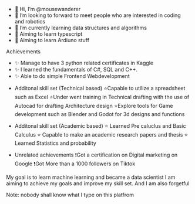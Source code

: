 - 👋 Hi, I’m @mousewanderer
- 👀 I’m looking to forward to meet people who are interested in coding and robotics
- 🌱 I’m currently learning data structures and algorithms
- 🌱 Aiming to learn typescript
- 🌱 Aiming to learn Ardiuno stuff

Achievements
- ✨ Manage to have 3 python related certificates in Kaggle
- ✨ I learned the fundamentals of C#, SQL and C++.
- ✨ Able to do simple Frontend Webdevelopment


+ Additonal skill set (Technical based)
⭐Capable to utilize a spreadsheet such as Excel
⭐Under went training in Technical drafting with the use of Autocad for drafting Architecture design
⭐Explore tools for Game development such as Blender and Godot for 3d designs and functions


+ Additonal skill set (Academic based)
⭐ Learned Pre caluclus and Basic Calculus
⭐ Capable to make an academic research papers and thesis
⭐ Learned Statistics and probability 


 + Unrelated achievements
❗Got a certification on Digital marketing on Google 
❗Got More than a 1000 followers on Tiktok




My goal is to learn machine learning and became a data scientist
I am aiming to achieve my goals and improve my skill set. And I am also forgetful


 Note: nobody shall know what I type on this platfrom
<!---
mousewanderer/mousewanderer is a ✨ special ✨ repository because its `README.md` (this file) appears on your GitHub profile.
You can click the Preview link to take a look at your changes.
--->
